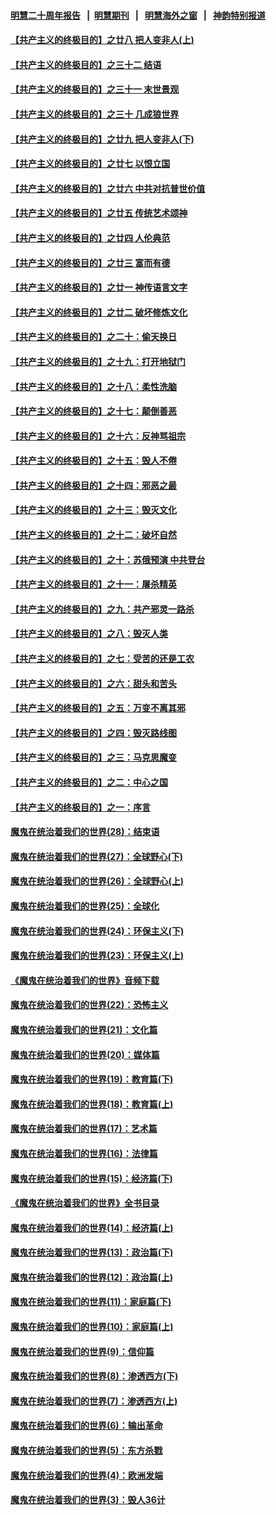 #### [明慧二十周年报告](https://github.com/gfw-breaker/mh-reports/blob/master/README.md?t=07201501) &nbsp;&nbsp;|&nbsp;&nbsp;[明慧期刊](https://github.com/gfw-breaker/mh-qikan) &nbsp;&nbsp;|&nbsp;&nbsp; [明慧海外之窗](https://github.com/gfw-breaker/mh-news/blob/master/README.md?t=07201501) &nbsp;&nbsp;|&nbsp;&nbsp; [神韵特别报道](https://github.com/gfw-breaker/mh-news/blob/master/shenyun.md?t=07201501) 

#### [【共产主义的终极目的】之廿八 把人变非人(上)](../pages/nsc422/n11340492.md?t=07201501) 

#### [【共产主义的终极目的】之三十二 结语](../pages/nsc422/n11360535.md?t=07201501) 

#### [【共产主义的终极目的】之三十一 末世景观](../pages/nsc422/n11351129.md?t=07201501) 

#### [【共产主义的终极目的】之三十 几成狼世界](../pages/nsc422/n11348280.md?t=07201501) 

#### [【共产主义的终极目的】之廿九 把人变非人(下)](../pages/nsc422/n11344140.md?t=07201501) 

#### [【共产主义的终极目的】之廿七 以恨立国](../pages/nsc422/n11336944.md?t=07201501) 

#### [【共产主义的终极目的】之廿六 中共对抗普世价值](../pages/nsc422/n11324785.md?t=07201501) 

#### [【共产主义的终极目的】之廿五 传统艺术颂神](../pages/nsc422/n11296396.md?t=07201501) 

#### [【共产主义的终极目的】之廿四 人伦典范](../pages/nsc422/n11296397.md?t=07201501) 

#### [【共产主义的终极目的】之廿三 富而有德](../pages/nsc422/n11283598.md?t=07201501) 

#### [【共产主义的终极目的】之廿一 神传语言文字](../pages/nsc422/n11263265.md?t=07201501) 

#### [【共产主义的终极目的】之廿二 破坏修炼文化](../pages/nsc422/n11245728.md?t=07201501) 

#### [【共产主义的终极目的】之二十：偷天换日](../pages/nsc422/n11238846.md?t=07201501) 

#### [【共产主义的终极目的】之十九：打开地狱门](../pages/nsc422/n11206376.md?t=07201501) 

#### [【共产主义的终极目的】之十八：柔性洗脑](../pages/nsc422/n11199994.md?t=07201501) 

#### [【共产主义的终极目的】之十七：颠倒善恶](../pages/nsc422/n11179782.md?t=07201501) 

#### [【共产主义的终极目的】之十六：反神骂祖宗](../pages/nsc422/n11166798.md?t=07201501) 

#### [【共产主义的终极目的】之十五：毁人不倦](../pages/nsc422/n11166792.md?t=07201501) 

#### [【共产主义的终极目的】之十四：邪恶之最](../pages/nsc422/n11150249.md?t=07201501) 

#### [【共产主义的终极目的】之十三：毁灭文化](../pages/nsc422/n11135227.md?t=07201501) 

#### [【共产主义的终极目的】之十二：破坏自然](../pages/nsc422/n11135214.md?t=07201501) 

#### [【共产主义的终极目的】之十：苏俄预演 中共登台](../pages/nsc422/n11118424.md?t=07201501) 

#### [【共产主义的终极目的】之十一：屠杀精英](../pages/nsc422/n11118442.md?t=07201501) 

#### [【共产主义的终极目的】之九：共产邪灵一路杀](../pages/nsc422/n11114139.md?t=07201501) 

#### [【共产主义的终极目的】之八：毁灭人类](../pages/nsc422/n11108503.md?t=07201501) 

#### [【共产主义的终极目的】之七：受苦的还是工农](../pages/nsc422/n11101809.md?t=07201501) 

#### [【共产主义的终极目的】之六：甜头和苦头](../pages/nsc422/n11096971.md?t=07201501) 

#### [【共产主义的终极目的】之五：万变不离其邪](../pages/nsc422/n11091285.md?t=07201501) 

#### [【共产主义的终极目的】之四：毁灭路线图](../pages/nsc422/n11086284.md?t=07201501) 

#### [【共产主义的终极目的】之三：马克思魔变](../pages/nsc422/n11061941.md?t=07201501) 

#### [【共产主义的终极目的】之二：中心之国](../pages/nsc422/n11047728.md?t=07201501) 

#### [【共产主义的终极目的】之一：序言](../pages/nsc422/n11086077.md?t=07201501) 

#### [魔鬼在统治着我们的世界(28)：结束语](../pages/nsc422/n10936246.md?t=07201501) 

#### [魔鬼在统治着我们的世界(27)：全球野心(下)](../pages/nsc422/n10928319.md?t=07201501) 

#### [魔鬼在统治着我们的世界(26)：全球野心(上)](../pages/nsc422/n10900318.md?t=07201501) 

#### [魔鬼在统治着我们的世界(25)：全球化](../pages/nsc422/n10788205.md?t=07201501) 

#### [魔鬼在统治着我们的世界(24)：环保主义(下)](../pages/nsc422/n10695307.md?t=07201501) 

#### [魔鬼在统治着我们的世界(23)：环保主义(上)](../pages/nsc422/n10688613.md?t=07201501) 

#### [《魔鬼在统治着我们的世界》音频下载](../pages/nsc422/n10635553.md?t=07201501) 

#### [魔鬼在统治着我们的世界(22)：恐怖主义](../pages/nsc422/n10614727.md?t=07201501) 

#### [魔鬼在统治着我们的世界(21)：文化篇](../pages/nsc422/n10597706.md?t=07201501) 

#### [魔鬼在统治着我们的世界(20)：媒体篇](../pages/nsc422/n10586579.md?t=07201501) 

#### [魔鬼在统治着我们的世界(19)：教育篇(下)](../pages/nsc422/n10564808.md?t=07201501) 

#### [魔鬼在统治着我们的世界(18)：教育篇(上)](../pages/nsc422/n10526970.md?t=07201501) 

#### [魔鬼在统治着我们的世界(17)：艺术篇](../pages/nsc422/n10499093.md?t=07201501) 

#### [魔鬼在统治着我们的世界(16)：法律篇](../pages/nsc422/n10485969.md?t=07201501) 

#### [魔鬼在统治着我们的世界(15)：经济篇(下)](../pages/nsc422/n10469975.md?t=07201501) 

#### [《魔鬼在统治着我们的世界》全书目录](../pages/nsc422/n10464261.md?t=07201501) 

#### [魔鬼在统治着我们的世界(14)：经济篇(上)](../pages/nsc422/n10457370.md?t=07201501) 

#### [魔鬼在统治着我们的世界(13)：政治篇(下)](../pages/nsc422/n10448270.md?t=07201501) 

#### [魔鬼在统治着我们的世界(12)：政治篇(上)](../pages/nsc422/n10444576.md?t=07201501) 

#### [魔鬼在统治着我们的世界(11)：家庭篇(下)](../pages/nsc422/n10440961.md?t=07201501) 

#### [魔鬼在统治着我们的世界(10)：家庭篇(上)](../pages/nsc422/n10435448.md?t=07201501) 

#### [魔鬼在统治着我们的世界(9)：信仰篇](../pages/nsc422/n10432159.md?t=07201501) 

#### [魔鬼在统治着我们的世界(8)：渗透西方(下)](../pages/nsc422/n10429603.md?t=07201501) 

#### [魔鬼在统治着我们的世界(7)：渗透西方(上)](../pages/nsc422/n10426013.md?t=07201501) 

#### [魔鬼在统治着我们的世界(6)：输出革命](../pages/nsc422/n10421536.md?t=07201501) 

#### [魔鬼在统治着我们的世界(5)：东方杀戮](../pages/nsc422/n10417707.md?t=07201501) 

#### [魔鬼在统治着我们的世界(4)：欧洲发端](../pages/nsc422/n10414890.md?t=07201501) 

#### [魔鬼在统治着我们的世界(3)：毁人36计](../pages/nsc422/n10411583.md?t=07201501) 

